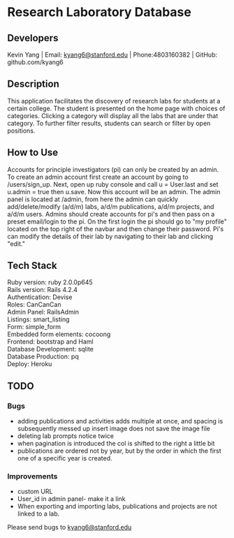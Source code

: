 # Research Laboratory Database

## Developers
Kevin Yang  |  Email: kyang6@stanford.edu  |  Phone:4803160382  |  GitHub: github.com/kyang6

## Description
This application facilitates the discovery of research labs for students at a certain college. The student is presented on the home page with choices of categories. Clicking a category will display all the labs that are under that category. To further filter results, students can search or filter by open positions.

## How to Use
Accounts for principle investigators (pi) can only be created by an admin. To create an admin account first create an account by going to /users/sign_up. Next, open up ruby console and call u = User.last and set u.admin = true then u.save. Now this account will be an admin. The admin panel is located at /admin, from here the admin can quickly add/delete/modify (a/d/m) labs, a/d/m publications, a/d/m projects, and a/d/m users. Admins should create accounts for pi's and then pass on a preset email/login to the pi. On the first login the pi should go to "my profile" located on the top right of the navbar and then change their password. Pi's can modify the details of their lab by navigating to their lab and clicking "edit."

## Tech Stack
Ruby version: ruby 2.0.0p645  
Rails version: Rails 4.2.4  
Authentication: Devise  
Roles: CanCanCan  
Admin Panel: RailsAdmin  
Listings: smart_listing  
Form: simple_form  
Embedded form elements: cocoong  
Frontend: bootstrap and Haml  
Database Development: sqlite  
Database Production: pq  
Deploy: Heroku


## TODO
### Bugs
- adding publications and activities adds multiple at once, and spacing is subsequently messed up
insert image does not save the image file 
- deleting lab prompts notice twice
- when pagination is introduced the col is shifted to the right a little bit
- publications are ordered not by year, but by the order in which the first one of a specific year is created.

### Improvements
- custom URL
- User_id in admin panel- make it a link
- When exporting and importing labs, publications and projects are not linked to a lab.


Please send bugs to kyang6@stanford.edu


